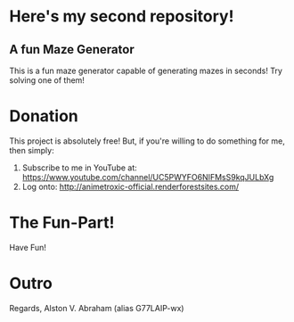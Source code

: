 # Here's my second repository!

## A fun Maze Generator

This is a fun maze generator capable of generating mazes in seconds!
Try solving one of them!

# Donation
This project is absolutely free!
But, if you're willing to do something for me, then simply:
1) Subscribe to me in YouTube at:
                            https://www.youtube.com/channel/UC5PWYFO6NIFMsS9kqJULbXg
2) Log onto:
                            http://animetroxic-official.renderforestsites.com/                         

# The Fun-Part!
Have Fun!

# Outro
Regards,
Alston V. Abraham (alias G77LAIP-wx)
